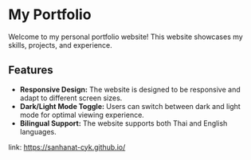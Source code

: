 # My Portfolio

Welcome to my personal portfolio website! This website showcases my skills, projects, and experience.

## Features

* **Responsive Design:** The website is designed to be responsive and adapt to different screen sizes.
* **Dark/Light Mode Toggle:** Users can switch between dark and light mode for optimal viewing experience.
* **Bilingual Support:** The website supports both Thai and English languages.

link: https://sanhanat-cyk.github.io/
